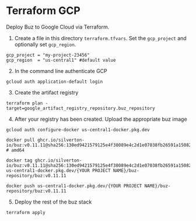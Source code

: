 # Terraform GCP
Deploy Buz to Google Cloud via Terraform.

1. Create a file in this directory `terraform.tfvars`. Set the `gcp_project` and optionally set `gcp_region`.
```
gcp_project = "my-project-23456"
gcp_region  = "us-central1" #default value
```

2. In the command line authenticate GCP
```
gcloud auth application-default login
```

3. Create the artifact registry
```
terraform plan -target=google_artifact_registry_repository.buz_repository
```

4. After your registry has been created. Upload the appropriate buz image
```
gcloud auth configure-docker us-central1-docker.pkg.dev

docker pull ghcr.io/silverton-io/buz:v0.11.11@sha256:130ed9421579125e4f38089e4c2d1e07038fb26591a15082010a52b95f3a5dda # amd64

docker tag ghcr.io/silverton-io/buz:v0.11.11@sha256:130ed9421579125e4f38089e4c2d1e07038fb26591a15082010a52b95f3a5dda us-central1-docker.pkg.dev/{YOUR PROJECT NAME}/buz-repository/buz:v0.11.11

docker push us-central1-docker.pkg.dev/{YOUR PROJECT NAME}/buz-repository/buz:v0.11.11
```

5. Deploy the rest of the buz stack
```
terraform apply
```